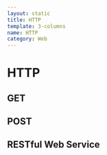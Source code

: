 ```yaml
---
layout: static
title: HTTP
template: 3-columns
name: HTTP
category: Web
---
```


# HTTP

## GET

## POST

## RESTful Web Service
